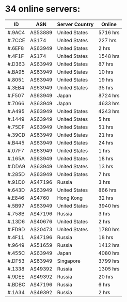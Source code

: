 # 34 online servers:

| ID | ASN | Server Country | Online |
| ------ | ------ | ------ | ------ |
| #.9AC4 | AS53889 | United States | 5716 hrs |
| #.7CCE | AS174 | United States | 227 hrs |
| #.6EF8 | AS63949 | United States | 2 hrs |
| #.4F1F | AS174 | United States | 1548 hrs |
| #.D363 | AS63949 | United States | 87 hrs |
| #.BA95 | AS63949 | United States | 10 hrs |
| #.8051 | AS63949 | United States | 19 hrs |
| #.3EB4 | AS63949 | United States | 35 hrs |
| #.F507 | AS63949 | Japan | 8724 hrs |
| #.7066 | AS63949 | Japan | 4633 hrs |
| #.A495 | AS63949 | United States | 4243 hrs |
| #.1449 | AS63949 | United States | 5 hrs |
| #.75DF | AS63949 | United States | 51 hrs |
| #.39CD | AS63949 | United States | 21 hrs |
| #.B445 | AS63949 | United States | 24 hrs |
| #.07F7 | AS63949 | United States | 1 hrs |
| #.165A | AS63949 | United States | 18 hrs |
| #.DDA9 | AS63949 | United States | 13 hrs |
| #.285D | AS63949 | United States | 7 hrs |
| #.91D0 | AS47196 | Russia | 3 hrs |
| #.643D | AS63949 | United States | 866 hrs |
| #.E846 | AS4760 | Hong Kong | 32 hrs |
| #.5B97 | AS63949 | United States | 3940 hrs |
| #.758B | AS47196 | Russia | 3 hrs |
| #.13D6 | AS40676 | United States | 2 hrs |
| #.FD9D | AS20473 | United States | 1780 hrs |
| #.4F11 | AS47196 | Russia | 18 hrs |
| #.9649 | AS51659 | Russia | 1412 hrs |
| #.455C | AS63949 | Japan | 4080 hrs |
| #.DF53 | AS63949 | Singapore | 3799 hrs |
| #.1338 | AS49392 | Russia | 1305 hrs |
| #.9DEE | AS49392 | Russia | 20 hrs |
| #.BDBC | AS47196 | Russia | 6 hrs |
| #.1A34 | AS49392 | Russia | 2 hrs |

